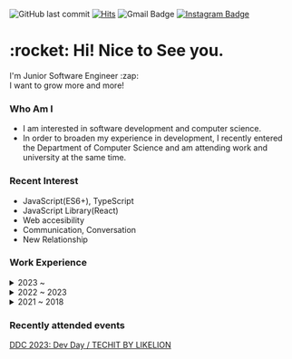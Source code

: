 ![GitHub last commit](https://img.shields.io/github/last-commit/MinsangKwak/minsangKwak)
[![Hits](https://hits.seeyoufarm.com/api/count/incr/badge.svg?url=https%3A%2F%2Fgithub.com%2Fqkaxhfms&count_bg=%235E6FD3&title_bg=%23555555&icon=&icon_color=%23626262&title=hits&edge_flat=false)](https://hits.seeyoufarm.com)
![Gmail Badge](https://img.shields.io/badge/Gmail-d14836?style=flat-square&logo=Gmail&logoColor=white&link=mailto:kmsdevwork@gmail.com)
[![Instagram Badge](https://img.shields.io/badge/Instagram-9c38d1?style=flat&logo=Instagram&logoColor=white)](https://www.instagram.com/k_min821)

<h1>:rocket: Hi! Nice to See you.</h1>
<p>
I'm Junior Software Engineer :zap:</br>
I want to grow more and more!
</p>

### Who Am I

- I am interested in software development and computer science.
- In order to broaden my experience in development, I recently entered the Department of Computer Science and am attending work and university at the same time.

### Recent Interest

- JavaScript(ES6+), TypeScript
- JavaScript Library(React)
- Web accesibility
- Communication, Conversation
- New Relationship

### Work Experience

<details markdown="1">
    <summary>2023 ~</summary>
    <p>Web development work in a financial company </p>
</details>
<details markdown="1">
    <summary>2022 ~ 2023</summary>
    <a href="https://www.imath.tv/" >Wonriedu, Development Team</a>
</details>
<details markdown="1">
    <summary>2021 ~ 2018</summary>
    <p>WHOIS, Company-affiliated research institute <br />FUZ, UX&middot;UI Development Team <br />Web development work in a startup company </p>
</details>

### Recently attended events

<a href="https://techit.education/event/ddcon_dev_vod" >DDC 2023: Dev Day / TECHIT BY LIKELION</a>
